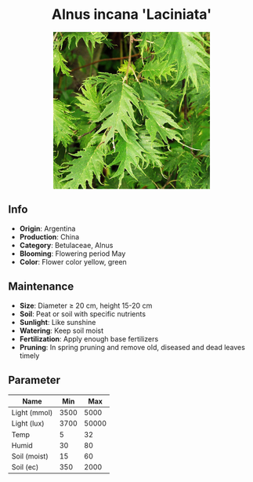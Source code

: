 <h1 align='center'>Alnus incana 'Laciniata'</h1>
<p align="center">
    <img 
        align='center'
        width='320'
        src="../images/alnus incana laciniata.png" 
        alt='Alnus incana 'Laciniata'' />
</p>

## Info

 - **Origin**: Argentina
 - **Production**: China
 - **Category**: Betulaceae, Alnus
 - **Blooming**: Flowering period May
 - **Color**: Flower color yellow, green

## Maintenance

 - **Size**: Diameter ≥ 20 cm, height 15-20 cm
 - **Soil**: Peat or soil with specific nutrients
 - **Sunlight**: Like sunshine
 - **Watering**: Keep soil moist
 - **Fertilization**: Apply enough base fertilizers
 - **Pruning**: In spring pruning and remove old, diseased and dead leaves timely

## Parameter

| Name         | Min  | Max   |
|--------------|------|-------|
| Light (mmol) | 3500 | 5000  |
| Light (lux)  | 3700 | 50000 |
| Temp         | 5    | 32    |
| Humid        | 30   | 80    |
| Soil (moist) | 15   | 60    |
| Soil (ec)    | 350  | 2000  |